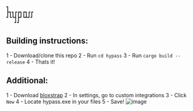     ┓         
    ┣┓┓┏┏┓┏┓┏┏
    ┛┗┗┫┣┛┗┻┛┛
       ┛┛     

## Building instructions:

1 - Download/clone this repo
2 - Run `cd hypass`
3 - Run `cargo build --release`
4 - Thats it!

## Additional:

1 - Download [bloxstrap](https://github.com/bloxstraplabs/bloxstrap/releases)
2 - In settings, go to custom integrations
3 - Click `New`
4 - Locate hypass.exe in your files
5 - Save!
![image](https://github.com/user-attachments/assets/7a64741d-ccc6-4887-94ce-a276cbc1558a)
